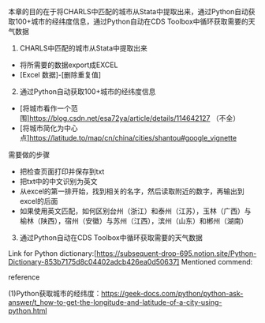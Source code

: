 本章的目的在于将CHARLS中匹配的城市从Stata中提取出来，通过Python自动获取100+城市的经纬度信息，通过Python自动在CDS Toolbox中循环获取需要的天气数据

1. CHARLS中匹配的城市从Stata中提取出来
- 将所需要的数据export成EXCEL
- [Excel 数据]-[删除重复值]

2. 通过Python自动获取100+城市的经纬度信息
- [将城市看作一个范围]https://blog.csdn.net/esa72ya/article/details/114642127 （不全）
- [将城市简化为中心点]https://latitude.to/map/cn/china/cities/shantou#google_vignette

需要做的步骤
- 把检查页面打印并保存到txt
- 把txt中的中文识别为英文
- 从excel的第一排开始，找到相关的名字，然后读取附近的数字，再输出到excel的后面
- 如果使用英文匹配，如何区别台州（浙江）和泰州（江苏），玉林（广西）与榆林（陕西），宿州（安徽）与苏州（江西），滨州（山东）和郴州（湖南）

3. 通过Python自动在CDS Toolbox中循环获取需要的天气数据


Link for Python dictionary:[https://subsequent-drop-695.notion.site/Python-Dictionary-853b7175d8c04402adcb426ea0d50637]
Mentioned commend:

reference

(1)Python获取城市的经纬度：https://geek-docs.com/python/python-ask-answer/t_how-to-get-the-longitude-and-latitude-of-a-city-using-python.html
